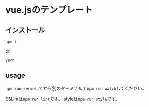 # vue.jsのテンプレート

## インストール

```
npm i
```
or

```
yarn
```

## usage

`npm run serve`してから別のターミナルで`npm run watch`してください。

ESLintは`npm run lint`です。
styleは`npm run style`です。
